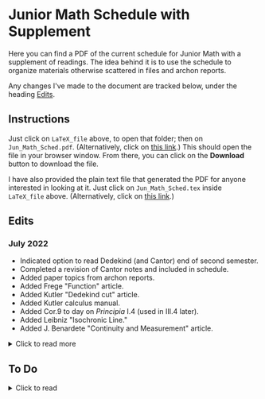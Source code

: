 # Junior Math Schedule with Supplement

Here you can find a PDF of the current schedule for Junior Math 
with a supplement of readings. The idea behind it is to use the
schedule to organize materials otherwise scattered
in files and archon reports.

Any changes I've made to the document are tracked below, 
under the heading [Edits](#edits).

## Instructions

Just click on `LaTeX_file` above, to open that folder;
then on `Jun_Math_Sched.pdf`.
(Alternatively, click on [this link](https://github.com/danielharrell/Junior_Math_Schedule_with_Supplement/blob/7a5f1d4a190b844a5b348a8f43c6cadba822796b/LaTeX_file/Jun_Math_Sched.pdf).)
This should open the file in your browser window. From
there, you can click on
the **Download** button to download the file.

I have also provided the plain text file that generated the PDF
for anyone interested in looking at it. Just click on `Jun_Math_Sched.tex` inside `LaTeX_file` above. (Alternatively, click on [this link](https://github.com/danielharrell/Junior_Math_Schedule_with_Supplement/tree/main/LaTeX_file).)

## Edits

### July 2022
- Indicated option to read Dedekind (and Cantor) end of second semester.
- Completed a revision of Cantor notes and included in schedule.
- Added paper topics from archon reports.
- Added Frege "Function" article.
- Added Kutler "Dedekind cut" article.
- Added Kutler calculus manual.
- Added Cor.9 to day on *Principia* I.4 (used in III.4 later).
- Added Leibniz "Isochronic Line."
- Added J. Benardete "Continuity and Measurement" article.
<details>
  <summary>Click to read more</summary>
  
### June 2022
- Deleted errata list from first page of schedule. (The manual has been corrected.)
- Updated link to 2022 manual.
- Corrected reference to year of Michael Dink archon report. 
- Added Isochronic Line readings as optional.
- Improved spacing in document.
- Added *Principia* I.4 cor.9 to schedule.
### May 27, 2022
- Changed footnote counter from symbol to number.
  
### August 2, 2021
- Added errata list for manual to first page of schedule.
- Added pagination to supplement.
- Started the first and second semester schedules on new pages.
- Redirected relevant links in schedule to 2021 manual.
- Added indication that the Leibniz "hanging chain" readings are
no longer in the manual, and provided a link to them.
- Added "An Approach to the Arithmetic of Infinites" to regular schedule,
at the beginning of the Leibniz sequence.
- Added two days to main schedule to make room for "Approach."
- Changed reference to "Notes" from "Comments" in the assignments for "Approach."
- Added "A letter from Leibniz to Ehrenfried Walther von Tschirnhaus in Rome" to the supplement.
- Added link to website for the *Principia*.
- Added Kutler and Brann articles on Dedekind and Euclid to the supplement.
- Added notes on *Principia* Prop. 13 Cor. 1 and Prop. 17.
### June 2018
- Date of original document.  
</details>

## To Do
<details>
  <summary>Click to read</summary>
  
- [ ] Add Newton Leibniz lemma 10 from old manual.
- [ ] Check to see if other readings from old manual are flagged.
- [ ] Reorganize filesystem for hyperlinked documents not in supplement.
- [ ] Flag missing props from Densmore.
- [ ] Go through emails 2021-22 to find more documents to put in Supplement.
- [ ] Correct Kutler-Brann exchange and retypeset.
- [ ] Replace old Sachs note with better formatted note
- [ ] Include Prop 1 cor 3 on schedule
- [ ] Include Peter Suber articles from St. John's Review for set theory
- [ ] Include reference to Santa Fe schedule for Cantor original texts
- [ ] Include links to Cantor original texts
- [ ] For Cantor supplement: correct missing reference in note to Sect. 13
- [ ] For Cantor supplement: Add "Cantorian Argument for Incompleteness" mentioned in note on Sect. 13
- [ ] For Cantor supplement: Mention Cartesian plane coordinates argument in Section 13 for earlier sections.

### Possible To Do's
  <details>
    <summary>Click to read</summary>

- [ ] Perhaps make footnotes into endnotes.
- [ ] Make Cantor reading non-optional?
- [ ] *New Project*: pull out Newton notes for a separate manual of notes
  </details>
</details>
